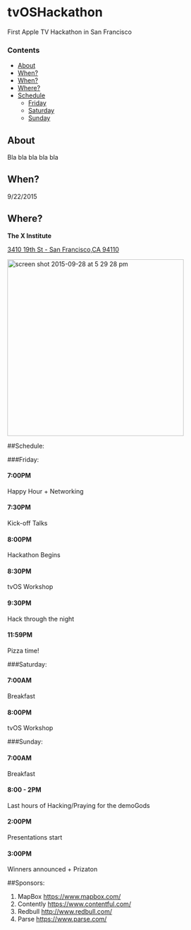 # tvOSHackathon
First Apple TV Hackathon in San Francisco

### Contents
 - [About](#About)
 - [When?](#When)
 - [When?](#When)
 - [Where?](#Where)
 - [Schedule](#Schedule)
      - [Friday](#Friday)
      - [Saturday](#Saturday)
      - [Sunday](#Sunday)



## About
Bla bla bla bla bla

## When?
9/22/2015

## Where?
**The X Institute**

[3410 19th St - San Francisco,CA 94110](https://www.google.com/maps/place/The+X+Institute/@37.76035,-122.419611,17z/data=!3m1!4b1!4m2!3m1!1s0x808f7e3c8ba29873:0x76ae3a4c7d6bddb9)

<img width="400" alt="screen shot 2015-09-28 at 5 29 28 pm" src="https://cloud.githubusercontent.com/assets/6511079/10152438/cbd7478a-6606-11e5-850b-4240e12527d5.png">


##Schedule:  

 
###Friday:

#### 7:00PM 
Happy Hour + Networking

#### 7:30PM 
Kick-off Talks

#### 8:00PM 
Hackathon Begins

#### 8:30PM 
tvOS Workshop

#### 9:30PM 
Hack through the night

#### 11:59PM 
Pizza time!  

 
###Saturday:

#### 7:00AM 
Breakfast

#### 8:00PM 
tvOS Workshop  

 
###Sunday:

#### 7:00AM 
Breakfast

#### 8:00 - 2PM 
Last hours of Hacking/Praying for the demoGods

#### 2:00PM 
Presentations start

#### 3:00PM 
Winners announced + Prizaton

##Sponsors:

1. MapBox https://www.mapbox.com/
2. Contently https://www.contentful.com/
3. Redbull http://www.redbull.com/
4. Parse https://www.parse.com/





